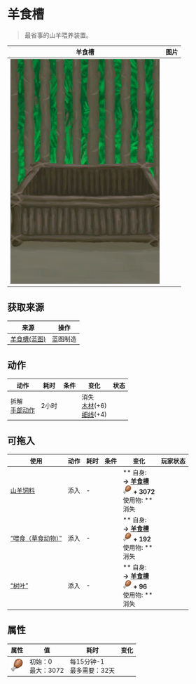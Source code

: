# 羊食槽  
> 最省事的山羊喂养装置。  
  
  羊食槽  |   图片   
 ----  |  ----:   
   |  ![](Sprite/FeedingTroughEmpty.png)   
  
## 获取来源  
来源  |  操作  
----  |  ----  
[羊食槽(蓝图)](Bp_GoatFeeder.md)  |  蓝图制造  
## 动作  
动作  |  耗时  |  条件  |  变化  |  状态  
----  |  ----  |  ----  |  ----  |  ----  
拆解<br>[手部动作](HandAction.md)  |  2小时  |    |  消失<br>[木材](Wood.md)(+6)<br>[细线](CordFiber.md)(+4)<br>  |    
## 可拖入  
使用  |  动作  |  耗时  |  条件  |  变化  |  玩家状态  
----  |  ----  |  ----  |  ----  |  ----  |  ----  
[山羊饲料](FeedGoat.md)  |  添入  |  -  |    |  ** 自身: **<br>→ [羊食槽](GoatFeeder.md)<br><img decoding="async" src="Sprite/Hunger.png" style="width:20px;"> + 3072<br>** 使用物: **<br>消失  |    
[“喂食（草食动物）”](tag_FeedHerb.md)  |  添入  |  -  |    |  ** 自身: **<br>→ [羊食槽](GoatFeeder.md)<br><img decoding="async" src="Sprite/Hunger.png" style="width:20px;"> + 192<br>** 使用物: **<br>消失  |    
[“树叶”](tag_Leaves.md)  |  添入  |  -  |    |  ** 自身: **<br>→ [羊食槽](GoatFeeder.md)<br><img decoding="async" src="Sprite/Hunger.png" style="width:20px;"> + 96<br>** 使用物: **<br>消失  |    
## 属性   
属性  |  值  |  耗时  |  变化  
----  |  ----  |  ----  |  ----  
<img decoding="async" src="Sprite/Hunger.png" style="width:30px;">  |  初始：0<br>最大：3072  |  每15分钟-1<br>最多需要：32天  |    
